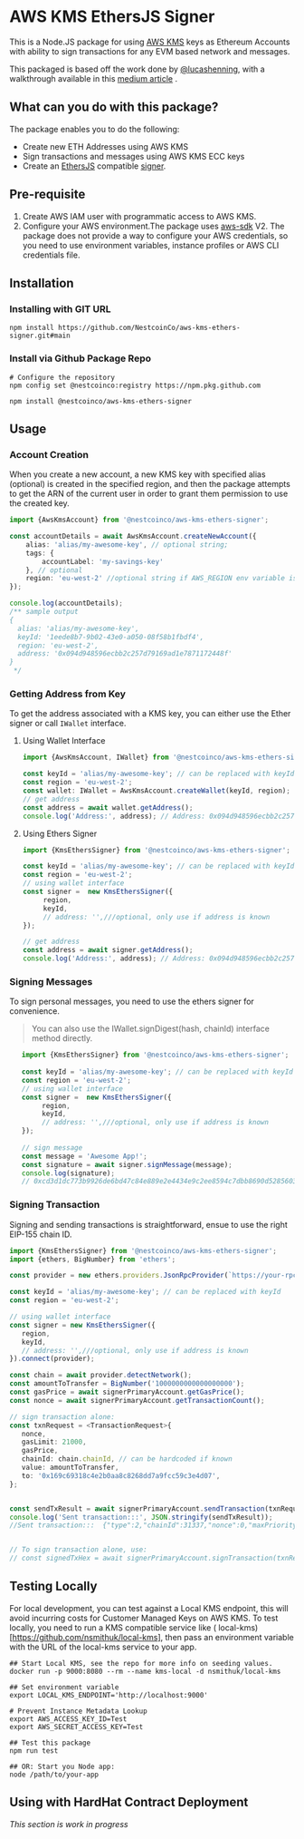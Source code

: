 # AWS KMS EthersJS Signer

This is a Node.JS package for using [AWS KMS](https://aws.amazon.com/kms/) keys as Ethereum Accounts with ability to
sign transactions for any EVM based network and messages.

This packaged is based off the work done by [@lucashenning](https://github.com/lucashenning/aws-kms-ethereum-signing),
with a walkthrough available in
this [medium article](https://luhenning.medium.com/the-dark-side-of-the-elliptic-curve-signing-ethereum-transactions-with-aws-kms-in-javascript-83610d9a6f81)
.

## What can you do with this package?

The package enables you to do the following:

* Create new ETH Addresses using AWS KMS
* Sign transactions and messages using AWS KMS ECC keys
* Create an [EthersJS](https://docs.ethers.io/v5/) compatible [signer](https://docs.ethers.io/v5/api/signer/).

## Pre-requisite

1. Create AWS IAM user with programmatic access to AWS KMS.
2. Configure your AWS environment.The package
   uses [aws-sdk](https://docs.aws.amazon.com/sdk-for-javascript/v2/developer-guide/welcome.html) V2. The package does
   not provide a way to configure your AWS credentials, so you need to use environment variables, instance profiles or
   AWS CLI credentials file.

## Installation
### Installing with GIT URL
```shell
npm install https://github.com/NestcoinCo/aws-kms-ethers-signer.git#main
```
### Install via Github Package Repo
```shell
# Configure the repository
npm config set @nestcoinco:registry https://npm.pkg.github.com

npm install @nestcoinco/aws-kms-ethers-signer
```

## Usage

### Account Creation

When you create a new account, a new KMS key with specified alias (optional) is created in the specified region, and
then the package attempts to get the ARN of the current user in order to grant them permission to use the created key.

```typescript
import {AwsKmsAccount} from '@nestcoinco/aws-kms-ethers-signer';

const accountDetails = await AwsKmsAccount.createNewAccount({
    alias: 'alias/my-awesome-key', // optional string;
    tags: {
        accountLabel: 'my-savings-key'
    }, // optional
    region: 'eu-west-2' //optional string if AWS_REGION env variable is set
});

console.log(accountDetails);
/** sample output
{
  alias: 'alias/my-awesome-key',
  keyId: '1eede8b7-9b02-43e0-a050-08f58b1fbdf4',
  region: 'eu-west-2',
  address: '0x094d948596ecbb2c257d79169ad1e7871172448f'
}
 */
```

### Getting Address from Key
To get the address associated with a KMS key, you can either use the Ether signer or call `IWallet` interface.

1. Using Wallet Interface
   ```typescript
   import {AwsKmsAccount, IWallet} from '@nestcoinco/aws-kms-ethers-signer';
   
   const keyId = 'alias/my-awesome-key'; // can be replaced with keyId
   const region = 'eu-west-2';
   const wallet: IWallet = AwsKmsAccount.createWallet(keyId, region);
   // get address
   const address = await wallet.getAddress();
   console.log('Address:', address); // Address: 0x094d948596ecbb2c257d79169ad1e7871172448f
   ```

2. Using Ethers Signer
   ```typescript
   import {KmsEthersSigner} from '@nestcoinco/aws-kms-ethers-signer';
   
   const keyId = 'alias/my-awesome-key'; // can be replaced with keyId
   const region = 'eu-west-2'; 
   // using wallet interface
   const signer =  new KmsEthersSigner({
        region,
        keyId,
        // address: '',///optional, only use if address is known 
   });
   
   // get address
   const address = await signer.getAddress();
   console.log('Address:', address); // Address: 0x094d948596ecbb2c257d79169ad1e7871172448f
   ```


### Signing Messages
To sign personal messages, you need to use the ethers signer for convenience. 

> You can also use the IWallet.signDigest(hash, chainId) interface method directly.

```typescript
   import {KmsEthersSigner} from '@nestcoinco/aws-kms-ethers-signer';
   
   const keyId = 'alias/my-awesome-key'; // can be replaced with keyId
   const region = 'eu-west-2'; 
   // using wallet interface
   const signer =  new KmsEthersSigner({
        region,
        keyId,
        // address: '',///optional, only use if address is known 
   });
    
   // sign message
   const message = 'Awesome App!';
   const signature = await signer.signMessage(message);
   console.log(signature); 
   // 0xcd3d1dc773b9926de6bd47c84e889e2e4434e9c2ee8594c7dbb8690d5285603e3172867bd15e8a9b84e1f32bf02cd7035d491e3e1247cdcb5c3de5de6657d7e41b
```

### Signing Transaction
Signing and sending transactions is straightforward, ensue to use the right EIP-155  chain ID.

```typescript
import {KmsEthersSigner} from '@nestcoinco/aws-kms-ethers-signer';
import {ethers, BigNumber} from 'ethers';

const provider = new ethers.providers.JsonRpcProvider(`https://your-rpc-url`);

const keyId = 'alias/my-awesome-key'; // can be replaced with keyId
const region = 'eu-west-2';

// using wallet interface
const signer = new KmsEthersSigner({
   region,
   keyId,
   // address: '',///optional, only use if address is known 
}).connect(provider);

const chain = await provider.detectNetwork();
const amountToTransfer = BigNumber('1000000000000000000');
const gasPrice = await signerPrimaryAccount.getGasPrice();
const nonce = await signerPrimaryAccount.getTransactionCount();

// sign transaction alone:
const txnRequest = <TransactionRequest>{
   nonce,
   gasLimit: 21000,
   gasPrice,
   chainId: chain.chainId, // can be hardcoded if known
   value: amountToTransfer,
   to: '0x169c69318c4e2b0aa8c8268dd7a9fcc59c3e4d07',
};


const sendTxResult = await signerPrimaryAccount.sendTransaction(txnRequest);
console.log('Sent transaction:::', JSON.stringify(sendTxResult));
//Sent transaction:::  {"type":2,"chainId":31337,"nonce":0,"maxPriorityFeePerGas":{"type":"BigNumber","hex":"0x6fc23ac0"},"maxFeePerGas":{"type":"BigNumber","hex":"0x6fc23ac0"},"gasPrice":null,"gasLimit":{"type":"BigNumber","hex":"0x5208"},"to":"0x169C69318c4E2B0aa8C8268dD7A9FCc59c3E4D07","value":{"type":"BigNumber","hex":"0x0de0b6b3a7640000"},"data":"0x","accessList":[],"hash":"0x033cf36ed32e0f056a9109e9c91d9c9e433bf9a3fc48ff02b8af02700f30d107","v":1,"r":"0x2132578809c2f37d7d857ca0b9f4efa0c8cf002c5792fcc91d4e1a1b94863334","s":"0x3bcb74b341ffaae568ea4ba4e3502b9dcd805d2e9ba01915b09d5109e20af86b","from":"0xC05AaA0D58841c7170deCd6105e9891702e49ccA","confirmations":0}


// To sign transaction alone, use:
// const signedTxHex = await signerPrimaryAccount.signTransaction(txnRequest);

```


## Testing Locally

For local development, you can test against a Local KMS endpoint, this will avoid incurring costs for Customer Managed
Keys on AWS KMS. To test locally, you need to run a KMS compatible service like (
local-kms)[https://github.com/nsmithuk/local-kms], then pass an environment variable with the URL of the local-kms
service to your app.

```shell
## Start Local KMS, see the repo for more info on seeding values.
docker run -p 9000:8080 --rm --name kms-local -d nsmithuk/local-kms

## Set environment variable
export LOCAL_KMS_ENDPOINT='http://localhost:9000'

# Prevent Instance Metadata Lookup
export AWS_ACCESS_KEY_ID=Test
export AWS_SECRET_ACCESS_KEY=Test

## Test this package
npm run test 

## OR: Start you Node app:
node /path/to/your-app
```

## Using with HardHat Contract Deployment

_This section is work in progress_
